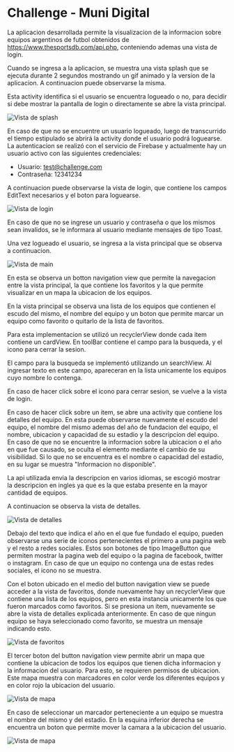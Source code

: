 # Challenge - Muni Digital

La aplicacion desarrollada permite la visualizacion de la informacion sobre equipos argentinos de futbol obtenidos de https://www.thesportsdb.com/api.php, conteniendo ademas una vista de login. 

Cuando se ingresa a la aplicacion, se muestra una vista splash que se ejecuta durante 2 segundos mostrando un gif animado y la version de la aplicacion. A continuacion puede observarse la misma.

Esta activity identifica si el usuario se encuentra logueado o no, para decidir si debe mostrar la pantalla de login o directamente se abre la vista principal.

![Vista de splash](./images_readme/splash.jpeg)

En caso de que no se encuentre un usuario logueado, luego de transcurrido el tiempo estipulado se abrirá la activity donde el usuario podrá loguearse. La autenticacion se realizó con el servicio de Firebase y actualmente hay un usuario activo con las siguientes credenciales: 

* Usuario: test@challenge.com
* Contraseña: 12341234

A continuacion puede observarse la vista de login, que contiene los campos EditText necesarios y el boton para loguearse.


![Vista de login](./images_readme/login2.jpeg )

En caso de que no se ingrese un usuario y contraseña o que los mismos sean invalidos, se le informara al usuario mediante mensajes de tipo Toast.

Una vez logueado el usuario, se ingresa a la vista principal que se observa a continuacion.

![Vista de main](./images_readme/main2.jpeg)

En esta se observa un botton navigation view que permite la navegacion entre la vista principal, la que contiene los favoritos y la que permite visualizar en un mapa la ubicacion de los equipos.

En la vista principal se observa una lista de los equipos que contienen el escudo del mismo, el nombre del equipo y un boton que permite marcar un equipo como favorito o quitarlo de la lista de favoritos.

Para esta implementacion se utilizó un recyclerView donde cada item contiene un cardView.
En toolBar contiene el campo para la busqueda, y el icono para cerrar la sesion.

El campo para la busqueda se implementó utilizando un searchView. Al ingresar texto en este campo, apareceran en la lista unicamente los equipos cuyo nombre lo contenga.

En caso de hacer click sobre el icono para cerrar sesion, se vuelve a la vista de login.

En caso de hacer click sobre un item, se abre una activity que contiene los detalles del equipo.
En esta puede observarse nuevamente el escudo del equipo, el nombre del mismo ademas del año de fundacion del equipo, el nombre, ubicacion y capacidad de su estadio y la descripcion del equipo. En caso de que no se encuentre la informacion sobre la ubicacion o el año en que fue causado, se oculta el elemento mediante el cambio de su visibilidad.
Si lo que no se encuentra es el nombre o capacidad del estadio, en su lugar se muestra "Informacion no disponible".

La api utilizada envia la descripcion en varios idiomas, se escogió mostrar la descripcion en ingles ya que es la que estaba presente en la mayor cantidad de equipos.

A continuacion se observa la vista de detalles.

![Vista de detalles](./images_readme/detail2.jpeg)

Debajo del texto que indica el año en el que fue fundado el equipo, pueden observarse una serie de iconos pertenecientes el primero a una pagina web y el resto a redes sociales. Estos son botones de tipo ImageButton que permiten mostrar la pagina web del equipo o la pagina de facebook, twitter o instagram. En caso de que un equipo no contenga una de estas redes sociales, el icono no se muestra. 

Con el boton ubicado en el medio del button navigation view se puede acceder a la vista de favoritos, donde nuevamente hay un recyclerView que contiene una lista de los equipos, pero en esta instancia unicamente los que fueron marcados como favoritos.
Si se presiona un item, nuevamente se abre la vista de detalles explicada anteriormente.
En caso de que ningun equipo se haya seleccionado como favorito, se muestra un mensaje indicando esto.

![Vista de favoritos](./images_readme/favs2.jpeg)

El tercer boton del button navigation view permite abrir un mapa que contiene la ubicacion de todos los equipos que tienen dicha informacion y la informacion del usuario. Para esto, se requieren permisos de ubicacion.
Este mapa muestra con marcadores en color verde los diferentes equipos y en color rojo la ubicacion del usuario.

![Vista de mapa](./images_readme/map3.jpeg)

En caso de seleccionar un marcador perteneciente a un equipo se muestra el nombre del mismo y del estadio. En la esquina inferior derecha se encuentra un boton que permite mover la camara a la ubicacion del usuario.

![Vista de mapa](./images_readme/map_4.jpeg)


